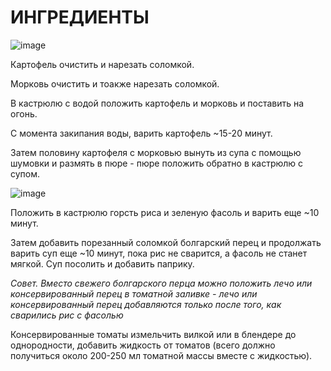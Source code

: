# ИНГРЕДИЕНТЫ
![image](https://user-images.githubusercontent.com/100151463/172628334-da6b1a55-5c84-467a-8895-8525706f2389.png)

Картофель очистить и нарезать соломкой.

Морковь очистить и тоакже нарезать соломкой.

В кастрюлю с водой положить картофель и морковь и поставить на огонь.

С момента закипания воды, варить картофель ~15-20 минут.

Затем половину картофеля с морковью вынуть из супа с помощью шумовки и размять в пюре - пюре положить обратно в кастрюлю с супом.

![image](https://user-images.githubusercontent.com/100151463/172628391-0e85280f-6544-4744-8fa6-5bf3f7e1c702.png)

Положить в кастрюлю горсть риса и зеленую фасоль и варить еще ~10 минут.

Затем добавить порезанный соломкой болгарский перец и продолжать варить суп еще ~10 минут, пока рис не сварится, а фасоль не станет мягкой. Суп посолить и добавить паприку.

*Совет. Вместо свежего болгарского перца можно положить лечо или консервированный перец в томатной заливке - лечо или консервированный перец добавляются только после того, как сварились рис с фасолью*

Консервированные томаты измельчить вилкой или в блендере до однородности, добавить жидкость от томатов (всего должно получиться около 200-250 мл томатной массы вместе с жидкостью).
